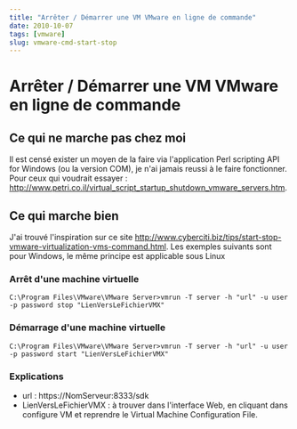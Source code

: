 ```yaml
---
title: "Arrêter / Démarrer une VM VMware en ligne de commande"
date: 2010-10-07
tags: [vmware]
slug: vmware-cmd-start-stop
---
```

# Arrêter / Démarrer une VM VMware en ligne de commande

## Ce qui ne marche pas chez moi
Il est censé exister un moyen de la faire via l'application Perl scripting API for Windows (ou la version COM), je n'ai jamais reussi à le faire fonctionner. Pour ceux qui voudrait essayer : http://www.petri.co.il/virtual_script_startup_shutdown_vmware_servers.htm.

## Ce qui marche bien

J'ai trouvé l'inspiration sur ce site http://www.cyberciti.biz/tips/start-stop-vmware-virtualization-vms-command.html. Les exemples suivants sont pour Windows, le même principe est applicable sous Linux

### Arrêt d'une machine virtuelle

```
C:\Program Files\VMware\VMware Server>vmrun -T server -h "url" -u user -p password stop "LienVersLeFichierVMX"
```

### Démarrage d'une machine virtuelle

```
C:\Program Files\VMware\VMware Server>vmrun -T server -h "url" -u user -p password start "LienVersLeFichierVMX"
```

### Explications

* url : https://NomServeur:8333/sdk
* LienVersLeFichierVMX : à trouver dans l'interface Web, en cliquant dans configure VM et reprendre le Virtual Machine Configuration File.





